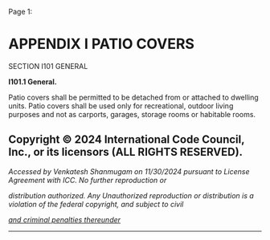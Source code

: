 Page 1:

# APPENDIX I PATIO COVERS

 SECTION I101
 GENERAL

**I101.1 General.**

Patio covers shall be permitted to be detached from or attached to dwelling units. Patio covers shall be used only for
recreational, outdoor living purposes and not as carports, garages, storage rooms or habitable rooms.


## Copyright © 2024 International Code Council, Inc., or its licensors (ALL RIGHTS RESERVED).

_Accessed by Venkatesh Shanmugam on 11/30/2024 pursuant to License Agreement with ICC. No further reproduction or_

_distribution authorized. Any Unauthorized reproduction or distribution is a violation of the federal copyright, and subject to civil_

_[and criminal penalties thereunder](http://codes.iccsafe.org/content/VACC2021P1/appendix-i-patio-covers#VACC2021P1_AppxI_SecI101)_


-----



